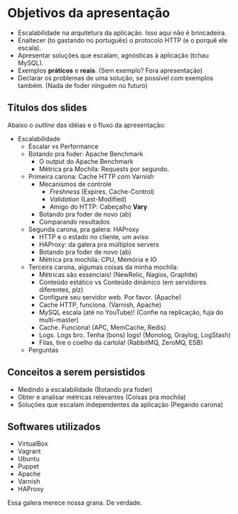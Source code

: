 # Objetivos da apresentação

- Escalabilidade na arquitetura da aplicação. Isso aqui não é brincadeira.
- Enaltecer (to gastando no português) o protocolo HTTP (e o porquê ele escala).
- Apresentar soluções que escalam, agnósticas à aplicação (tchau MySQL).
- Exemplos **práticos** e **reais**. (Sem exemplo? Fora apresentação)
- Declarar os problemas de uma solução, se possível com exemplos também. (Nada de foder ninguém no futuro)

## Títulos dos slides

Abaixo o *outline* das idéias e o fluxo da apresentação:

- Escalabilidade
    - Escalar vs Performance
    - Botando pra foder: Apache Benchmark
        - O output do Apache Benchmark
        - Métrica pra Mochila: Requests por segundo.
    - Primeira carona: Cache HTTP com Varnish
        - Mecanismos de controle
            - *Freshness* (Expires, Cache-Control)
            - *Validation* (Last-Modified)
            - Amigo do HTTP: Cabeçalho **Vary**
        - Botando pra foder de novo (ab)
        - Comparando resultados
    - Segunda carona, pra galera: HAProxy
        - HTTP e o estado no cliente, um aviso
        - HAProxy: da galera pra múltiplos servers
        - Botando pra foder de novo (ab)
        - Métrica pra mochila: CPU, Memória e IO
    - Terceira carona, algumas coisas da minha mochila:
        - Métricas são essenciais! (NewRelic, Nagios, Graphite)
        - Conteúdo estático vs Conteúdo dinâmico (em servidores diferentes, plz)
        - Configure seu servidor web. Por favor. (Apache)
        - Cache HTTP, funciona. (Varnish, Apache)
        - MySQL escala (até no YouTube)! (Confie na replicação, fuja do multi-master)
        - Cache. Funciona! (APC, MemCache, Redis)
        - Logs. Logs bro. Tenha (bons) logs! (Monolog, Graylog, LogStash)
        - Filas, tire o coelho da cartola! (RabbitMQ, ZeroMQ, ESB)
    - Perguntas

## Conceitos a serem persistidos

- Medindo a escalabilidade (Botando pra foder)
- Obter e analisar métricas relevantes (Coisas pra mochila)
- Soluções que escalam independentes da aplicação (Pegando carona)

## Softwares utilizados 

- VirtualBox
- Vagrant
- Ubuntu
- Puppet
- Apache 
- Varnish
- HAProxy

Essa galera merece nossa grana. De verdade.
